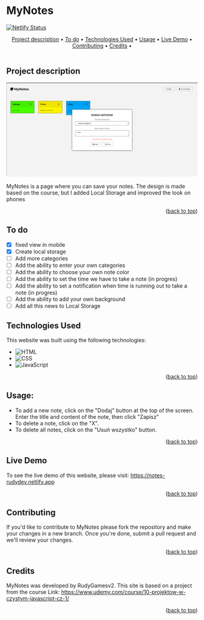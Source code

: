 <a name="readme-top"></a>

# MyNotes
[![Netlify Status](https://api.netlify.com/api/v1/badges/e0c94fda-4a74-4476-bc46-fd077bfa4407/deploy-status)](https://app.netlify.com/sites/notes-rudydev/deploys)
<!-- TABLE OF CONTENTS -->
<div align="center">
  <a href="#project-description">Project description</a> •
  <a href="#to-do">To do</a> •
  <a href="#technologies-used">Technologies Used</a> •
  <a href="#usage">Usage</a> •
  <a href="#live-demo">Live Demo</a> •
  <a href="#contributing">Contributing</a> •
  <a href="#credits">Credits</a> •
</div>

<br>

## Project description

![Site screenshot][product-screenshot] <br>

MyNotes is a page where you can save your notes. 
The design is made based on the course, but I added Local Storage and improved the look on phones

<p align="right">(<a href="#readme-top">back to top</a>)</p>

## To do

- [x] fixed view in mobile
- [x] Create local storage
- [ ] Add more categories
- [ ] Add the ability to enter your own categories
- [ ] Add the ability to choose your own note color
- [ ] Add the ability to set the time we have to take a note (in progres)
- [ ] Add the ability to set a notification when time is running out to take a note (in progres)
- [ ] Add the ability to add your own background
- [ ] Add all this news to Local Storage

## Technologies Used

This website was built using the following technologies:

- ![HTML][html-img]
- ![CSS][css-img]
- ![JavaScript][js-img]

<p align="right">(<a href="#readme-top">back to top</a>)</p>

## Usage:

- To add a new note, click on the "Dodaj" button at the top of the screen. 
Enter the title and content of the note, then click "Zapisz" <br>
- To delete a note, click on the "X". <br>
- To delete all notes, click on the "Usuń wszystko" button. <br>

<p align="right">(<a href="#readme-top">back to top</a>)</p>

## Live Demo

To see the live demo of this website, please visit: https://notes-rudydev.netlify.app

<p align="right">(<a href="#readme-top">back to top</a>)</p>

## Contributing

If you'd like to contribute to MyNotes please fork the repository and make your changes in a new branch. Once you're done, submit a pull request and we'll review your changes.

<p align="right">(<a href="#readme-top">back to top</a>)</p>

## Credits

MyNotes was developed by RudyGamesv2.
This site is based on a project from the course
Link: https://www.udemy.com/course/10-projektow-w-czystym-javascript-cz-1/

<p align="right">(<a href="#readme-top">back to top</a>)</p>

[product-screenshot]: screen.png
[html-img]: https://img.shields.io/badge/-HTML-E34F26?logo=html5&logoColor=white
[css-img]: https://img.shields.io/badge/-CSS-1572B6?logo=css3&logoColor=white
[js-img]: https://img.shields.io/badge/-JS-F7DF1E?logo=javaScript&logoColor=white
